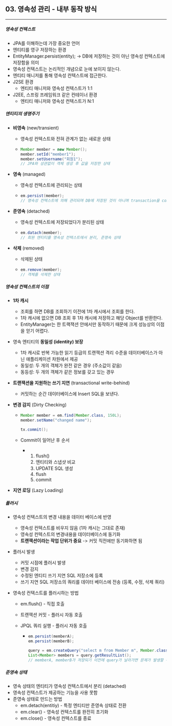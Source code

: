 ## 03. 영속성 관리 - 내부 동작 방식

----

##### 영속성 컨텍스트

- JPA를 이해하는데 가장 중요한 언어
- 엔티티를 영구 저장하는 환경
- EntityManager.persist(entity); -> DB에 저장하는 것이 아닌 영속성 컨텍스트에 저장함을 의미
- 영속성 컨텍스트는 논리적인 개념으로 눈에 보이지 않는다.
- 엔티티 매니저를 통해 영속성 컨텍스트에 접근한다.
- J2SE 환경
  - 엔티티 매니저와 영속성 컨텍스트가 1:1
- J2EE, 스프링 프레임워크 같은 컨테이너 환경
  - 엔티티 매니저와 영속성 컨텍스트가 N:1



##### 엔티티의 생명주기

- **비영속** (new/transient)

  - 영속성 컨텍스트와 전혀 관계가 없는 새로운 상태

  - ```java
    Member member = new Member();
    member.setId("member1");
    member.setUsername("회원1");
    // JPA와 상관없이 객체 생성 후 값을 저장한 상태
    ```

- **영속** (managed)

  - 영속성 컨텍스트에 관리되는 상태

  - ```java
    em.persist(member);
    // 영속성 컨텍스트에 의해 관리되며 DB에 저장된 것이 아니며 transaction을 commit하는 시점에 DB에 저장된다.
    ```

- **준영속** (detached)

  - 영속성 컨텍스트에 저장되었다가 분리된 상태

  - ```java
    em.datach(member);
    // 회원 엔티티를 영속성 컨텍스트에서 분리, 준영속 상태
    ```

- **삭제** (removed)

  - 삭제된 상태

  - ```java
    em.remove(member);
    // 객체를 삭제한 상태	
    ```



##### 영속성 컨텍스트의 이점

- **1차 캐시**

  - 조회를 하면 DB를 조회하기 이전에 1차 캐시에서 조회를 한다.
  - 1차 캐시에 없으면 DB 조회 후 1차 캐시에 저장하고 해당 Object를 반환한다.
  - EntityManager는 한 트랙잭션 안에서만 동작하기 때문에 크게 성능상의 이점을 얻기 어렵다.

- 영속 엔티티의 **동일성 (identity) 보장**

  - 1차 캐시로 반복 가능한 읽기 등급의 트랜잭션 격리 수준을 데이터베이스가 아닌 애플리케이션 차원에서 제공
  - 동일성: 두 개의 객체가 완전 같은 경우 (주소값이 같음)
  - 동등성: 두 개의 객체가 같은 정보를 갖고 있는 경우

- **트랜잭션을 지원하는 쓰기 지연** (transactional write-behind)

  - 커밋하는 순간 데이터베이스에 Insert SQL을 보낸다.

- **변경 감지** (Dirty Checking)

  - ```java
    Member member = em.find(Member.class, 150L);
    member.setName("changed name");
    
    tx.commit();
    ```

  - Commit이 일어난 후 순서

    - 1. flush()
      2. 엔티티와 스냅샷 비교
      3. UPDATE SQL 생성
      4. flush
      5. commit

- **지연 로딩** (Lazy Loading)



##### 플러시

- 영속성 컨텍스트의 변경 내용을 데이터 베이스에 반영

  - 영속성 컨텍스트를 비우지 않음 (1차 캐시는 그대로 존재)
  - 영속성 컨텍스트의 변경내용을 데이터베이스에 동기화
  - **트랜잭션이라는 작업 단위가 중요** -> 커밋 직전에만 동기화하면 됨

- 플러시 발생

  - 커밋 시점에 플러시 발생
  - 변경 감지
  - 수정된 엔티티 쓰기 지연 SQL 저장소에 등록
  - 쓰기 지연 SQL 저장소의 쿼리를 데이터 베이스에 전송 (등록, 수정, 삭제 쿼리)

- 영속성 컨텍스트를 플러시하는 방법

  - em.flush() - 직접 호출

  - 트랜잭션 커밋 - 플러시 자동 호출

  - JPQL 쿼리 실행 - 플러시 자동 호출

    - ```java
      em.persist(memberA);
      em.persist(memberB);
      
      query = em.createQuery("select m from Member m", Member.class);
      List<Member> members = query.getResultList();
      // memberA, memberB가 저장되기 이전에 query가 날라가면 문제가 발생할 수 있으므로, JPA는 JPQL이전에 flush를 날려 이전 변경 내역을 DB에 반영한다.
      ```



##### 준영속 상태

- 영속 상태의 엔티티가 영속성 컨텍스트에서 분리 (detached)
- 영속성 컨텍스트가 제공하는 기능을 사용 못함
- 준영속 상태로 만드는 방법
  - em.detach(entitiy) - 특정 엔티티만 준영속 상태로 전환
  - em.clear() - 영속성 컨텍스트를 완전히 초기화
  - em.close() - 영속성 컨텍스트를 종료